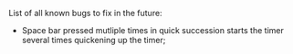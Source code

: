 List of all known bugs to fix in the future:
- Space bar pressed mutliple times in quick succession starts the timer several times quickening up the timer;
